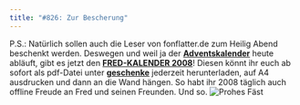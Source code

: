 ```yaml
---
title: "#826: Zur Bescherung"
---
```


P.S.: Natürlich sollen auch die Leser von fonflatter.de zum Heilig Abend beschenkt werden. Deswegen und weil ja der <a href="http://www.fonflatter.de/advent/adventskalender.htm"><strong>Adventskalender</strong></a> heute abläuft, gibt es jetzt den <a href="http://www.fonflatter.de/dateien/kalender_fonflatter.pdf" tarret="_blank"><strong>FRED-KALENDER 2008</strong></a>!
Diesen könnt ihr euch ab sofort als pdf-Datei unter <a href="http://www.fonflatter.de/geschenke"><strong>geschenke</strong></a> jederzeit herunterladen, auf A4 ausdrucken und dann an die Wand hängen. 
So habt ihr 2008 täglich auch offline Freude an Fred und seinen Freunden.
Und so.
<img src="http://www.fonflatter.de/bilder/weihnachtsgruss.jpg" alt="Prohes Fäst">
